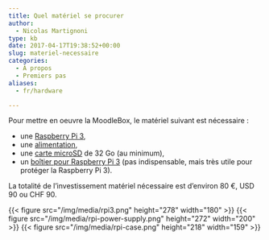 ```yaml
---
title: Quel matériel se procurer
author:
  - Nicolas Martignoni
type: kb
date: 2017-04-17T19:38:52+00:00
slug: materiel-necessaire
categories:
  - À propos
  - Premiers pas
aliases:
  - fr/hardware

---
```

Pour mettre en oeuvre la MoodleBox, le matériel suivant est nécessaire :

  * une [Raspberry Pi 3][1],
  * une [alimentation][2],
  * une [carte microSD][3] de 32 Go (au minimum),
  * un [boîtier pour Raspberry Pi 3][4] (pas indispensable, mais très utile pour protéger la Raspberry Pi 3).

La totalité de l’investissement matériel nécessaire est d’environ 80 €, USD 90 ou CHF 90.

{{< figure src="/img/media/rpi3.png" height="278" width="180" >}}
{{< figure src="/img/media/rpi-power-supply.png" height="272" width="200" >}}
{{< figure src="/img/media/rpi-case.png" height="218" width="159" >}}

 [1]: https://www.raspberrypi.org/products/raspberry-pi-3-model-b/
 [2]: https://www.raspberrypi.org/products/universal-power-supply/
 [3]: http://thewirecutter.com/reviews/best-microsd-card/
 [4]: https://www.raspberrypi.org/products/raspberry-pi-3-case/
